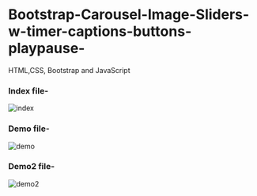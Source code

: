 # Bootstrap-Carousel-Image-Sliders-w-timer-captions-buttons-playpause-
HTML,CSS, Bootstrap and JavaScript

### Index file-
![index](https://user-images.githubusercontent.com/13760714/41312030-09529a58-6e54-11e8-9d77-2793257f1cb9.gif)

### Demo file-
![demo](https://user-images.githubusercontent.com/13760714/41312092-354e426a-6e54-11e8-8111-10310c8b3983.gif)

### Demo2 file-

![demo2](https://user-images.githubusercontent.com/13760714/41312137-52e98c12-6e54-11e8-8e47-d7fb8efd5278.gif)
